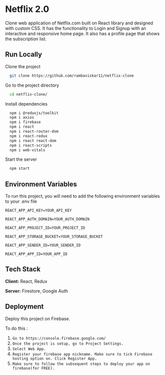 
# Netflix 2.0

Clone web application of Netflix.com built on React library and designed with custom CSS. It has the functionality to Login and Signup with an interactive and responsive home page. It also has a profile page that shows the subscription list.


## Run Locally

Clone the project

```bash
  git clone https://github.com/rambaviskar11/netflix-clone
```

Go to the project directory

```bash
  cd netflix-clone/
```

Install dependencies

```bash
  npm i @reduxjs/toolkit
  npm i axios
  npm i firebase
  npm i react
  npm i react-router-dom
  npm i react-redux
  npm i react react-dom
  npm i react-scripts
  npm i web-vitals
```

Start the server

```bash
  npm start
```
## Environment Variables

To run this project, you will need to add the following environment variables to your .env file

`REACT_APP_API_KEY=YOUR_API_KEY`

`REACT_APP_AUTH_DOMAIN=YOUR_AUTH_DOMAIN`

`REACT_APP_PROJECT_ID=YOUR_PROJECT_ID`

`REACT_APP_STORAGE_BUCKET=YOUR_STORAGE_BUCKET`

`REACT_APP_SENDER_ID=YOUR_SENDER_ID`

`REACT_APP_APP_ID=YOUR_APP_ID`


## Tech Stack

**Client:** React, Redux

**Server:** Firestore, Google Auth


## Deployment

Deploy this project on Firebase.

To do this :

1. `Go to https://console.firebase.google.com/`
2. `Once the project is setup, go to Project Settings.`
3. `Select Web App.`
4. `Register your firebase app nickname. Make sure to tick Firebase hosting option on. Click Register App.`
5. `Make sure to follow the subsequent steps to deploy your app on firebase(for FREE).`
